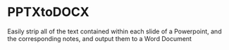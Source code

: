 # PPTXtoDOCX
Easily strip all of the text contained within each slide of a Powerpoint, and the corresponding notes, and output them to a Word Document
